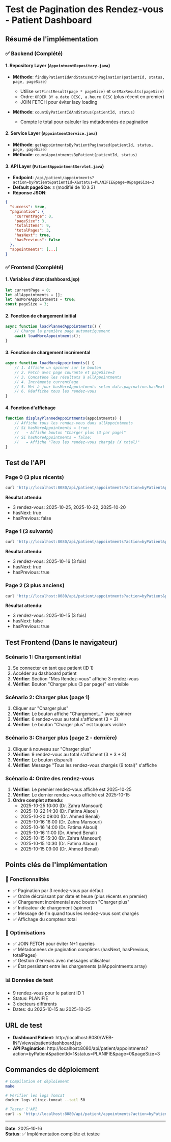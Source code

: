 # Test de Pagination des Rendez-vous - Patient Dashboard

## Résumé de l'implémentation

### ✅ Backend (Complété)

#### 1. Repository Layer (`AppointmentRepository.java`)
- **Méthode**: `findByPatientIdAndStatusWithPagination(patientId, status, page, pageSize)`
  - Utilise `setFirstResult(page * pageSize)` et `setMaxResults(pageSize)`
  - Ordre: `ORDER BY a.date DESC, a.heure DESC` (plus récent en premier)
  - JOIN FETCH pour éviter lazy loading

- **Méthode**: `countByPatientIdAndStatus(patientId, status)`
  - Compte le total pour calculer les métadonnées de pagination

#### 2. Service Layer (`AppointmentService.java`)
- **Méthode**: `getAppointmentsByPatientPaginated(patientId, status, page, pageSize)`
- **Méthode**: `countAppointmentsByPatient(patientId, status)`

#### 3. API Layer (`PatientAppointmentServlet.java`)
- **Endpoint**: `/api/patient/appointments?action=byPatient&patientId=X&status=PLANIFIE&page=0&pageSize=3`
- **Default pageSize**: `3` (modifié de 10 à 3)
- **Réponse JSON**:
```json
{
  "success": true,
  "pagination": {
    "currentPage": 0,
    "pageSize": 3,
    "totalItems": 9,
    "totalPages": 3,
    "hasNext": true,
    "hasPrevious": false
  },
  "appointments": [...]
}
```

### ✅ Frontend (Complété)

#### 1. Variables d'état (dashboard.jsp)
```javascript
let currentPage = 0;
let allAppointments = [];
let hasMoreAppointments = true;
const pageSize = 3;
```

#### 2. Fonction de chargement initial
```javascript
async function loadPlannedAppointments() {
    // Charge la première page automatiquement
    await loadMoreAppointments();
}
```

#### 3. Fonction de chargement incrémental
```javascript
async function loadMoreAppointments() {
    // 1. Affiche un spinner sur le bouton
    // 2. Fetch avec page courante et pageSize=3
    // 3. Concatène les résultats à allAppointments
    // 4. Incrémente currentPage
    // 5. Met à jour hasMoreAppointments selon data.pagination.hasNext
    // 6. Réaffiche tous les rendez-vous
}
```

#### 4. Fonction d'affichage
```javascript
function displayPlannedAppointments(appointments) {
    // Affiche tous les rendez-vous dans allAppointments
    // Si hasMoreAppointments = true:
    //   → Affiche bouton "Charger plus (3 par page)"
    // Si hasMoreAppointments = false:
    //   → Affiche "Tous les rendez-vous chargés (X total)"
}
```

## Test de l'API

### Page 0 (3 plus récents)
```bash
curl 'http://localhost:8080/api/patient/appointments?action=byPatient&patientId=1&status=PLANIFIE&page=0&pageSize=3'
```
**Résultat attendu**: 
- 3 rendez-vous: 2025-10-25, 2025-10-22, 2025-10-20
- hasNext: true
- hasPrevious: false

### Page 1 (3 suivants)
```bash
curl 'http://localhost:8080/api/patient/appointments?action=byPatient&patientId=1&status=PLANIFIE&page=1&pageSize=3'
```
**Résultat attendu**:
- 3 rendez-vous: 2025-10-16 (3 fois)
- hasNext: true
- hasPrevious: true

### Page 2 (3 plus anciens)
```bash
curl 'http://localhost:8080/api/patient/appointments?action=byPatient&patientId=1&status=PLANIFIE&page=2&pageSize=3'
```
**Résultat attendu**:
- 3 rendez-vous: 2025-10-15 (3 fois)
- hasNext: false
- hasPrevious: true

## Test Frontend (Dans le navigateur)

### Scénario 1: Chargement initial
1. Se connecter en tant que patient (ID 1)
2. Accéder au dashboard patient
3. **Vérifier**: Section "Mes Rendez-vous" affiche 3 rendez-vous
4. **Vérifier**: Bouton "Charger plus (3 par page)" est visible

### Scénario 2: Charger plus (page 1)
1. Cliquer sur "Charger plus"
2. **Vérifier**: Le bouton affiche "Chargement..." avec spinner
3. **Vérifier**: 6 rendez-vous au total s'affichent (3 + 3)
4. **Vérifier**: Le bouton "Charger plus" est toujours visible

### Scénario 3: Charger plus (page 2 - dernière)
1. Cliquer à nouveau sur "Charger plus"
2. **Vérifier**: 9 rendez-vous au total s'affichent (3 + 3 + 3)
3. **Vérifier**: Le bouton disparaît
4. **Vérifier**: Message "Tous les rendez-vous chargés (9 total)" s'affiche

### Scénario 4: Ordre des rendez-vous
1. **Vérifier**: Le premier rendez-vous affiché est 2025-10-25
2. **Vérifier**: Le dernier rendez-vous affiché est 2025-10-15
3. **Ordre complet attendu**: 
   - 2025-10-25 10:00 (Dr. Zahra Mansouri)
   - 2025-10-22 14:30 (Dr. Fatima Alaoui)
   - 2025-10-20 09:00 (Dr. Ahmed Benali)
   - 2025-10-16 16:00 (Dr. Zahra Mansouri)
   - 2025-10-16 14:00 (Dr. Fatima Alaoui)
   - 2025-10-16 11:00 (Dr. Ahmed Benali)
   - 2025-10-15 15:30 (Dr. Zahra Mansouri)
   - 2025-10-15 10:30 (Dr. Fatima Alaoui)
   - 2025-10-15 09:00 (Dr. Ahmed Benali)

## Points clés de l'implémentation

### 🎯 Fonctionnalités
- ✅ Pagination par 3 rendez-vous par défaut
- ✅ Ordre décroissant par date et heure (plus récents en premier)
- ✅ Chargement incrémental avec bouton "Charger plus"
- ✅ Indicateur de chargement (spinner)
- ✅ Message de fin quand tous les rendez-vous sont chargés
- ✅ Affichage du compteur total

### 🔧 Optimisations
- ✅ JOIN FETCH pour éviter N+1 queries
- ✅ Métadonnées de pagination complètes (hasNext, hasPrevious, totalPages)
- ✅ Gestion d'erreurs avec messages utilisateur
- ✅ État persistant entre les chargements (allAppointments array)

### 📊 Données de test
- 9 rendez-vous pour le patient ID 1
- Status: PLANIFIE
- 3 docteurs différents
- Dates: du 2025-10-15 au 2025-10-25

## URL de test

- **Dashboard Patient**: http://localhost:8080/WEB-INF/views/patient/dashboard.jsp
- **API Pagination**: http://localhost:8080/api/patient/appointments?action=byPatient&patientId=1&status=PLANIFIE&page=0&pageSize=3

## Commandes de déploiement

```bash
# Compilation et déploiement
make

# Vérifier les logs Tomcat
docker logs clinic-tomcat --tail 50

# Tester l'API
curl -s 'http://localhost:8080/api/patient/appointments?action=byPatient&patientId=1&status=PLANIFIE&page=0&pageSize=3' | jq .
```

---
**Date**: 2025-10-16  
**Status**: ✅ Implémentation complète et testée
